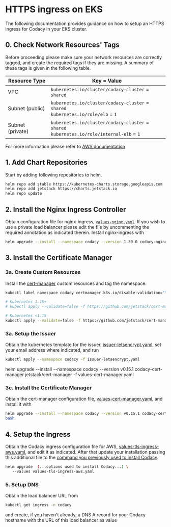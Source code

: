 # HTTPS ingress on EKS

The following documentation provides guidance on how to setup an HTTPS ingress for Codacy in your EKS cluster.

## 0. Check Network Resources' Tags

Before proceeding please make sure your network resources are correctly tagged, and create the required tags if they are missing.
A summary of these tags is given in the following table.

 Resource Type    | Key = Value
 -----------------|-----------------------------------------------------------------------------------------------
 VPC              | `kubernetes.io/cluster/codacy-cluster` = `shared`
 Subnet (public)  | `kubernetes.io/cluster/codacy-cluster` = `shared`<br/>`kubernetes.io/role/elb` = `1`
 Subnet (private) | `kubernetes.io/cluster/codacy-cluster` = `shared`<br/>`kubernetes.io/role/internal-elb` = `1`

For more information please refer to [AWS documentation](https://docs.aws.amazon.com/eks/latest/userguide/network_reqs.html)

## 1. Add Chart Repositories

Start by adding following repositories to helm.

```bash
helm repo add stable https://kubernetes-charts.storage.googleapis.com
helm repo add jetstack https://charts.jetstack.io
helm repo update
```

## 2. Install the Nginx Ingress Controller

Obtain configuration file for nginx-ingress, [`values-nginx.yaml`](https://raw.githubusercontent.com/codacy/chart/master/codacy/values-nginx.yaml).
If you wish to use a private load balancer please edit the file by uncommenting the required annotation as indicated therein.
Install nginx-ingress with
```bash
helm upgrade --install --namespace codacy --version 1.39.0 codacy-nginx-ingress stable/nginx-ingress -f values-nginx.yaml
```


## 3. Install the Certificate Manager

### 3a. Create Custom Resources

Install the [cert-manager](https://cert-manager.io) custom resources and tag the namespace:

```bash
kubectl label namespace codacy certmanager.k8s.io/disable-validation="true"

# Kubernetes 1.15+
# kubectl apply --validate=false -f https://github.com/jetstack/cert-manager/releases/download/v0.15.1/cert-manager.crds.yaml

# Kubernetes <1.15
kubectl apply --validate=false -f https://github.com/jetstack/cert-manager/releases/download/v0.15.1/cert-manager-legacy.crds.yaml

```

### 3a. Setup the Issuer

Obtain the kubernetes template for the issuer, [issuer-letsencrypt.yaml](https://raw.githubusercontent.com/codacy/chart/master/codacy/issuer-letsencrypt.yaml), set your email address where indicated, and run

```bash
kubectl apply --namespace codacy -f issuer-letsencrypt.yaml
```

helm upgrade --install --namespace codacy --version v0.15.1 codacy-cert-manager jetstack/cert-manager -f values-cert-manager.yaml


### 3c. Install the Certificate Manager

Obtain the cert-manager configuration file, [values-cert-manager.yaml](https://raw.githubusercontent.com/codacy/chart/master/codacy/values-cert-manager.yaml), and install it with

```bash
helm upgrade --install --namespace codacy --version v0.15.1 codacy-cert-manager jetstack/cert-manager -f values-cert-manager.yaml
bash
```

## 4. Setup the Ingress

Obtain the Codacy ingress configuration file for AWS, [values-tls-ingress-aws.yaml](https://raw.githubusercontent.com/codacy/chart/master/codacy/values-tls-ingress-aws.yaml), and edit it as indicated. After that update your installation passing this additional file to the [command you previously used to install Codacy](../index.md#helm-upgrade).

```bash
helm upgrade  (...options used to install Codacy...) \
   --values values-tls-ingress-aws.yaml
```

### 5. Setup DNS

Obtain the load balancer URL from
```bash
kubectl get ingress -n codacy
```
and create, if you haven't already, a DNS A record for your Codacy hostname with the URL of this load balancer as value

